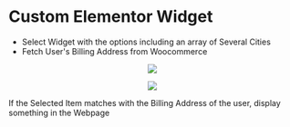 # Custom Elementor Widget
- Select Widget with the options including an array of Several Cities
- Fetch User's Billing Address from Woocommerce

<p align="center">
  <img src="https://i.ibb.co/4dsymgc/address.jpg">
</p>
<p align="center">
  <img src="https://i.ibb.co/vX6DXmK/elementor.jpg">
</p>


If the Selected Item matches with the Billing Address of the user, display something in the Webpage